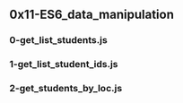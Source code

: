 ## 0x11-ES6_data_manipulation
### 0-get_list_students.js
### 1-get_list_student_ids.js
### 2-get_students_by_loc.js
